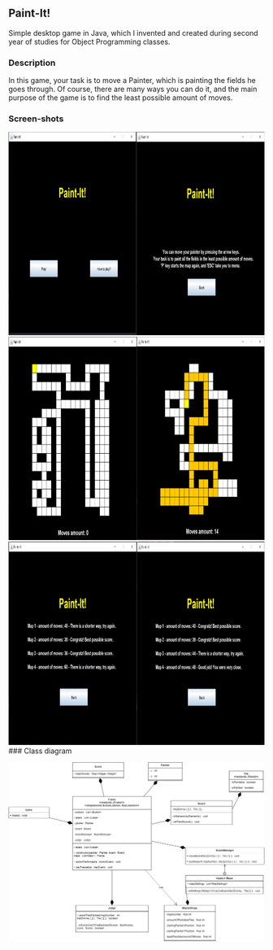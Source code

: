 ## Paint-It!

Simple desktop game in Java, which I invented and created during second year of studies for Object Programming classes. 

### Description

In this game, your task is to move a Painter, which is painting the fields he goes through. Of course, there are many ways you can do it, and the main purpose of the game is to find the least possible amount of moves. 

### Screen-shots
<div style="display: table-row">
  <div style="display: table-cell;"><img src="https://github.com/CcConStanTine/Paint-It/blob/master/src/main/resources/img/menu.PNG" width="450" height="400"></div>
  <div style="display: table-cell;"><img src="https://github.com/CcConStanTine/Paint-It/blob/master/src/main/resources/img/desc.PNG" width="450" height="400"></div>
</div>
<div style="display: table-row">
  <div style="display: table-cell;"><img src="https://github.com/CcConStanTine/Paint-It/blob/master/src/main/resources/img/game1.PNG" width="450" height="400"></div>
  <div style="display: table-cell;"><img src="https://github.com/CcConStanTine/Paint-It/blob/master/src/main/resources/img/game2.PNG" width="450" height="400"></div>
</div>
<div style="display: table-row">
  <div style="display: table-cell;"><img src="https://github.com/CcConStanTine/Paint-It/blob/master/src/main/resources/img/game3.PNG" width="450" height="400"></div>
  <div style="display: table-cell;"><img src="https://github.com/CcConStanTine/Paint-It/blob/master/src/main/resources/img/summary.PNG" width="450" height="400"></div>
</div>
### Class diagram

![alt text](https://github.com/CcConStanTine/Paint-It/blob/master/src/main/resources/img/Paint-It!.png)
